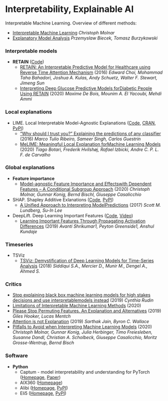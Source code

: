 # Interpretability, Explainable AI
Interpretable Machine Learning. Overview of different methods:
- [Interpretable Machine Learning](https://christophm.github.io/interpretable-ml-book/) *Christoph Molnar*
- [Explanatory Model Analysis](https://pbiecek.github.io/ema/) *Przemyslaw Biecek, Tomasz Burzykowski*

### Interpretable models
- **RETAIN** ([Code](https://github.com/mp2893/retain))
  - [RETAIN: An Interpretable Predictive Model for Healthcare using Reverse Time Attention Mechanism](https://arxiv.org/pdf/1608.05745) (2016) *Edward Choi, Mohammad Taha Bahadori, Joshua A. Kulas, Andy Schuetz, Walter F. Stewart, Jimeng Sun*
  - [Interpreting Deep Glucose Predictive Models forDiabetic People Using RETAIN](https://arxiv.org/pdf/2009.04524.pdf) (2020) *Maxime De Bois, Mounim A. El Yacoubi, Mehdi Ammi*

### Local explanations
- LIME. Local Interpretable Model-Agnostic Explanations ([Code](https://github.com/marcotcr/lime), [CRAN](https://cran.r-project.org/web/packages/lime/), [PyPI](https://pypi.org/project/lime/))
  - [“Why should I trust you?” Explaining the predictions of any classifier](https://arxiv.org/pdf/1602.04938.pdf) (2016) *Marco Tulio Ribeiro, Sameer Singh, Carlos Guestrin*
  - [MeLIME: Meaningful Local Explanation forMachine Learning Models](https://arxiv.org/pdf/2009.05818.pdf) (2020) *Tiago Botari, Frederik Hvilshøj, Rafael Izbicki, Andre C. P. L. F. de Carvalho*

### Global explanations
- **Feature importance**
  - [Model-agnostic Feature Importance and Effectswith Dependent Features – A Conditional Subgroup Approach](https://arxiv.org/pdf/2006.04628.pdf) (2020) *Christoph Molnar, Gunnar Konig, Bernd Bischl, Giuseppe Casalicchio*
- SHAP. Shapley Additive Exlanations ([Code](https://github.com/slundberg/shap), [PyPI](https://pypi.org/project/shap/))
  - [A Unified Approach to Interpreting ModelPredictions](https://papers.nips.cc/paper/7062-a-unified-approach-to-interpreting-model-predictions.pdf) (2017) *Scott M. Lundberg, Su-In Lee*
- DeepLift. Deep Learning Important Features ([Code](https://github.com/kundajelab/deeplift), [Video](https://www.youtube.com/playlist?list=PLJLjQOkqSRTP3cLB2cOOi_bQFw6KPGKML))
  - [Learning Important Features Through Propagating Activation Differences](https://arxiv.org/pdf/1704.02685.pdf) (2019) *Avanti Shrikumar1, Peyton Greenside1, Anshul Kundaje*

### Timeseries
- TSViz
  - [TSViz: Demystification of Deep Learning Models for Time-Series Analysis](https://arxiv.org/pdf/1802.02952.pdf) (2018) *Siddiqui S.A., Mercier D., Munir M., Dengel A., Ahmed S.*

### Critics
- [Stop explaining black box machine learning models for high stakes decisions and use interpretablemodels instead](https://arxiv.org/pdf/1811.10154.pdf) (2019) *Cynthia Rudin*
- [Limitations of Interpretable Machine Learning Methods](https://compstat-lmu.github.io/iml_methods_limitations/) (2020)
- [Please Stop Permuting Features. An Explanation and Alternatives](https://arxiv.org/pdf/1905.03151v1.pdf) (2019) *Giles Hooker, Lucas Mentch*
- [Attention is not Explanation](https://arxiv.org/pdf/1902.10186.pdf) (2019) *Sarthak Jain, Byron C. Wallace*
- [Pitfalls to Avoid when Interpreting Machine Learning Models](https://arxiv.org/pdf/2007.04131.pdf) (2020) *Christoph Molnar, Gunnar Konig, Julia Herbinger, Timo Freiesleben, Susanne Dandl, Christian A. Scholbeck, Giuseppe Casalicchio, Moritz Grosse-Wentrup, Bernd Bisch*

### Software
- **Python**
  - Captum - model interpretability and understanding for PyTorch ([Homepage](https://captum.ai/), [Paper](https://arxiv.org/pdf/2009.07896.pdf))
  - AIX360 ([Homepage](http://aix360.mybluemix.net/))
  - Alibi ([Homepage](https://docs.seldon.io/projects/alibi/), [PyPI](https://pypi.org/project/alibi/))
  - Eli5 ([Homepage](https://eli5.readthedocs.io/en/latest/index.html), [PyPI](https://pypi.org/project/eli5/))

